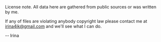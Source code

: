 License note. 
All data here are gathered from public sources or was written by me. 

If any of files are violating anybody copyright law please contact me
at irina4ik@gmail.com and we'll see what I can do.

-- Irina
